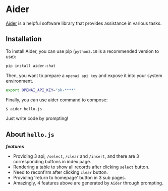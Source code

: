 # Aider

[Aider](https://github.com/paul-gauthier/aider) is a helpful software library that provides assistance in various tasks.

## Installation

To install Aider, you can use pip (`python3.10` is a recommended version to use):

```sh
pip install aider-chat
```

Then, you want to prepare a `openai api key` and expose it into your system environment.

```sh
export OPENAI_API_KEY="sk-****"
```

Finally, you can use aider command to compose:

```sh
$ aider hello.js
```

Just write code by prompting!

## About `hello.js`

**_features_**

- Providing 3 api, `/select`, `/clear` and `/insert`, and there are 3 corresponding buttons in index page.
- Rendering a table to show all records after clicking `select` button.
- Need to reconfirm after clicking `clear` button.
- Providing 'return to homepage' button in 3 sub pages.
- Amazingly, 4 features above are generated by `Aider` through prompting.
